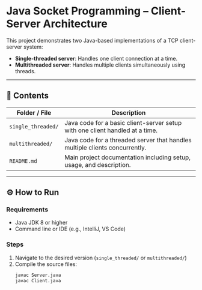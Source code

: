 # Java Socket Programming – Client-Server Architecture

This project demonstrates two Java-based implementations of a TCP client-server system:

- **Single-threaded server**: Handles one client connection at a time.
- **Multithreaded server**: Handles multiple clients simultaneously using threads.

---

## 📁 Contents

| Folder / File                          | Description                                                                                       |
|----------------------------------------|---------------------------------------------------------------------------------------------------|
| `single_threaded/`                     | Java code for a basic client-server setup with one client handled at a time.                      |
| `multithreaded/`                       | Java code for a threaded server that handles multiple clients concurrently.                       |
| `README.md`                            | Main project documentation including setup, usage, and description.                               |

---

## ⚙️ How to Run

### Requirements
- Java JDK 8 or higher
- Command line or IDE (e.g., IntelliJ, VS Code)

### Steps

1. Navigate to the desired version (`single_threaded/` or `multithreaded/`)
2. Compile the source files:
   ```bash
   javac Server.java
   javac Client.java
